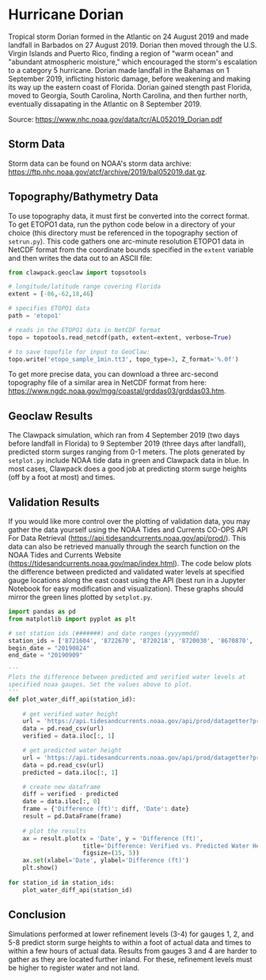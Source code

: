 # Hurricane Dorian

Tropical storm Dorian formed in the Atlantic on 24 August 2019 and made landfall in Barbados on 27 August 2019. Dorian then moved through the U.S. Virgin Islands and Puerto Rico, finding a region of "warm ocean" and "abundant atmospheric moisture," which encouraged the storm's escalation to a category 5 hurricane. Dorian made landfall in the Bahamas on 1 September 2019, inflicting historic damage, before weakening and making its way up the eastern coast of Florida. Dorian gained stength past Florida, moved to Georgia, South Carolina, North Carolina, and then further north, eventually dissapating in the Atlantic on 8 September 2019.

Source: <https://www.nhc.noaa.gov/data/tcr/AL052019_Dorian.pdf>

## Storm Data

Storm data can be found on NOAA's storm data archive: <https://ftp.nhc.noaa.gov/atcf/archive/2019/bal052019.dat.gz>.

## Topography/Bathymetry Data

To use topography data, it must first be converted into the correct format. To get ETOPO1 data, run the python code below in a directory of your choice (this directory must be referenced in the topography section of `setrun.py`). This code gathers one arc-minute resolution ETOPO1 data in NetCDF format from the coordinate bounds specified in the `extent` variable and then writes the data out to an ASCII file:

```python
from clawpack.geoclaw import topsotools

# longitude/latitude range covering Florida
extent = [-86,-62,18,46]

# specifies ETOPO1 data
path = 'etopo1'

# reads in the ETOPO1 data in NetCDF format
topo = topotools.read_netcdf(path, extent=extent, verbose=True)

# to save topofile for input to GeoClaw: 
topo.write('etopo_sample_1min.tt3', topo_type=3, Z_format='%.0f')
```

To get more precise data, you can download a three arc-second topography file of a similar area in NetCDF format from here: <https://www.ngdc.noaa.gov/mgg/coastal/grddas03/grddas03.htm>.

## Geoclaw Results

The Clawpack simulation, which ran from 4 September 2019 (two days before landfall in Florida) to 9 September 2019 (three days after landfall), predicted storm surges ranging from 0-1 meters. The plots generated by `setplot.py` include NOAA tide data in green and Clawpack data in blue. In most cases, Clawpack does a good job at predicting storm surge heights (off by a foot at most) and times.

## Validation Results

If you would like more control over the plotting of validation data, you may gather the data yourself using the NOAA Tides and Currents CO-OPS API For Data Retrieval (<https://api.tidesandcurrents.noaa.gov/api/prod/>). This data can also be retrieved manually through the search function on the NOAA Tides and Currents Website (<https://tidesandcurrents.noaa.gov/map/index.html>). The code below plots the difference between predicted and validated water levels at specified gauge locations along the east coast using the API (best run in a Jupyter Notebook for easy modification and visualization). These graphs should mirror the green lines plotted by `setplot.py`.

```python
import pandas as pd
from matplotlib import pyplot as plt

# set station ids (#######) and date ranges (yyyymmdd)
station_ids = ['8721604', '8722670', '8720218', '8720030', '8670870', '8665530', '8661070', '8656483']
begin_date = "20190824"
end_date = "20190909"

'''
Plots the difference between predicted and verified water levels at
specified noaa gauges. Set the values above to plot.
'''
def plot_water_diff_api(station_id):
    
    # get verified water height
    url = 'https://api.tidesandcurrents.noaa.gov/api/prod/datagetter?product=water_level&application=NOS.COOPS.TAC.WL&begin_date=' + begin_date + '&end_date=' + end_date + '&datum=MLLW&station=' + station_id + '&time_zone=GMT&units=english&format=csv'
    data = pd.read_csv(url)
    verified = data.iloc[:, 1]

    # get predicted water height
    url = 'https://api.tidesandcurrents.noaa.gov/api/prod/datagetter?product=predictions&application=NOS.COOPS.TAC.WL&begin_date=' + begin_date + '&end_date=' + end_date + '&datum=MLLW&station=' + station_id + '&time_zone=GMT&units=english&interval=&format=csv'
    data = pd.read_csv(url)
    predicted = data.iloc[:, 1]

    # create new dataframe
    diff = verified - predicted
    date = data.iloc[:, 0]
    frame = {'Difference (ft)': diff, 'Date': date}
    result = pd.DataFrame(frame)
    
    # plot the results
    ax = result.plot(x = 'Date', y = 'Difference (ft)', 
                     title='Difference: Verified vs. Predicted Water Height (' + station_id + ')', 
                     figsize=(15, 5))
    ax.set(xlabel='Date', ylabel='Difference (ft)')
    plt.show()
    
for station_id in station_ids:
    plot_water_diff_api(station_id)
```

## Conclusion

Simulations performed at lower refinement levels (3-4) for gauges 1, 2, and 5-8 predict storm surge heights to within a foot of actual data and times to within a few hours of actual data. Results from gauges 3 and 4 are harder to gather as they are located further inland. For these, refinement levels must be higher to register water and not land.